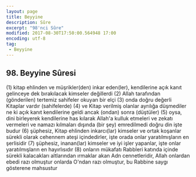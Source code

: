 ```yaml
---
layout: page
title: Beyyine
description: Sûre
excerpt: "98'nci Sûre"
modified: 2017-08-30T17:50:00.564948 17:00
encoding: utf-8
tag: 
 - Beyyine
---
```


## 98. Beyyine Sûresi

(1) kitap ehlinden ve müşrikler(den) inkar eden(ler), kendilerine açık kanıt gelinceye dek bırakılacak kimseler değillerdi
(2) Allah tarafından (gönderilen) tertemiz sahifeler okuyan bir elçi
(3) onda doğru değerli Kitaplar vardır (sahifelerde)
(4) ve Kitap verilmiş olanlar ayrılığa düşmediler ne ki açık kanıt kendilerine geldi ancak (ondan) sonra (düştüler)
(5) oysa, dini birleyerek kendilerine has kılarak Allah'a kulluk etmeleri ve zekatı vermeleri ve namazı kılmaları dışında (bir şey) emredilmedi doğru din işte budur
(6) şüphesiz, Kitap ehlinden inkarcı(lar) kimseler ve ortak koşanlar sürekli olarak cehennem ateşi içindedirler, işte orada onlar yaratılmışların en şerlisidir
(7) şüphesiz, inanan(lar) kimseler ve iyi işler yapanlar, işte onlar yaratılmışların en hayırlısıdır
(8) onların mükafatı Rabbleri katında içinde sürekli kalacakları altlarından ırmaklar akan Adn cennetleridir, Allah onlardan ebedi razı olmuştur onlarda O'ndan razı olmuştur, bu Rabbine saygı gösterene mahsustur
